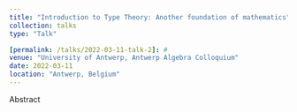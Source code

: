 ```yaml
---
title: "Introduction to Type Theory: Another foundation of mathematics"
collection: talks
type: "Talk"

[permalink: /talks/2022-03-11-talk-2]: #
venue: "University of Antwerp, Antwerp Algebra Colloquium"
date: 2022-03-11
location: "Antwerp, Belgium"
---
```


Abstract